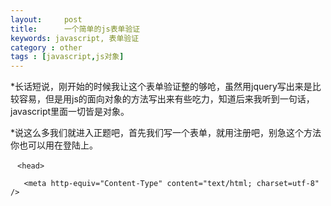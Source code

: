 ```yaml
---
layout:     post
title:      一个简单的js表单验证
keywords: javascript, 表单验证
category : other
tags : [javascript,js对象]
---
```


*长话短说，刚开始的时候我让这个表单验证整的够呛，虽然用jquery写出来是比较容易，但是用js的面向对象的方法写出来有些吃力，知道后来我听到一句话，javascript里面一切皆是对象。


*说这么多我们就进入正题吧，首先我们写一个表单，就用注册吧，别急这个方法你也可以用在登陆上。

`
`<html>
`<head>
`    <title>表单验证实例</title>

`    <meta http-equiv="Content-Type" content="text/html; charset=utf-8" />
`    <style>
`        span{ font-size:12px; }

`        body{margin: 0px;}

`        .stats1{ color : #ccc; }

`        .stats2{ color :black; }

`        .stats3{ color :red; }

`        .stats4{ color :green; }
`        
`        #login{
`            margin-left:auto;
`            margin: 0px;
`        }

`    </style>
`</head>

`<body>

`    <form id = "login" method="post" action="reg.php" onsubmit="return regs('click')" >

`        用户名：<input type="text" name="username" /><span class="stats1">用户名不能为空</span><br/>

`        邮箱：<input type="text" name="email" /><span class="stats1">邮箱不能为空</span><br/>

`        密码：<input type="password" name="password" /><span class="stats1">密码不能为空</span><br/>

`        确认密码：<input type="password" name="chkpass" /><span class="stats1">密码不能为空</span><br/>

`        <input type="submit" />

`    </form>

`</body>

`</html>

*当然我把样式也加里面了，下面就开始写javascript代码。
*首先根据html表我们把提示单独放在一个span标签中，因此我们要将填写的信息与提示信息关联起来。

`

`function spgan(cobj){

`            if(cobj.nextSibling.nodeName != 'SPAN'){
`                spgan(cobj.nextSibling);
`            }else{
`                return cobj.nextSibling;
`            }
`        }


*这样就给我们一个返回值，发回的是span标签里面的东西，其实关系不大，但最好写上，接下来我们写一个方法真正操作表单验证的方法，我们定义为check();

`
`function check(obj,ifon,fun,click){
`             var sp = spgan(obj);

`             obj.onfocus = function(){
`                sp.innerHTML = ifon;
`                sp.className = "stats2";
`             }

`             obj.onblur = function(){
`                if(fun(this.value)){
`                    sp.innerHTML = "填写正确";
`                    sp.className = "stats4";
`                }else{
`                   sp.innerHTML = ifon;
`                    sp.className = "stats3";
`                }
`             }

`             if(click == "click"){
`                obj.onblur();
`             }
`        }

`        onload = res;//页面加载完之后执行res函数。
`

*上面这个方法中，传入四个参数，第一个为我们输入input的值，得到之后关联span标签，然后第二个参数为你要提示的值，第三个可以说是一个函数也可以说是一个回调函数。最后一个是点击事件。好了方法写好了最后一步就是实例化，即将每一个空当成一个对象就可以了。

`
`function res(click){
`            var status = true;
`            username = document.getElementsByName('username')[0];
`            password = document.getElementsByName('password')[0];
`            email = document.getElementsByName('email')[0];
`            chkpass = document.getElementsByName('chkpass')[0];

`            check(username,"用户名的长度在3-20之间",function fun(val){
`                if(val.match(/^\S+$/) && val.length >=3 && val.length <=20){
`                    return true;
`                }else{
`                    return false;
`                    status = false;
`                }
`            },click);

`            check(password,"密码必须在6-20位之间",function fun(val){
`                if(val.match(/^\S+$/) && val.length >= 6 && val.length <=20){
`                    return true;
`                }else{
`                    return false;
`                    status = false;
`                }
`            },click);

`            check(email,"请输入正确邮箱",function fun(val){
`                if(val.match(/\w+@\w+\.\w/)){
`                    return true;
`                }else{
`                    return false;
`                    status = false;
`                }
`            },click);

`            check(chkpass,"确定密码要和上面一致，规则也要相同",function fun(val){
`                if(val.match(/^\S+$/) && val.length >=6 && val.length <=20 && val == password.value){
`                    return true;
`                }else{
`                    return false;
`                    status = false;
`                }
`            },click);
`            return status;
`        }
`
*这儿的定义status是为了给服务端信息，为了更好的去写下面的东西。这儿就没多大的影响。
好了一个简单的表单验证就写好了，当然这只是其中的一个思路。